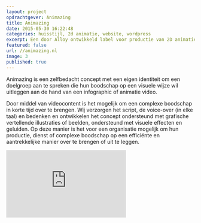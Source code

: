 ```yaml
---
layout: project
opdrachtgever: Animazing
title: Animazing
date: 2015-05-30 16:22:48
categories: huisstijl, 2d animatie, website, wordpress
excerpt: Een door Alloy ontwikkeld label voor productie van 2D animaties
featured: false
url: //animazing.nl
image: 3
published: true
---
```


Animazing is een zelfbedacht concept met een eigen identiteit om een doelgroep aan te spreken die hun boodschap op een visuele wijze wil uitleggen aan de hand van een infographic of animatie video.

Door middel van videocontent is het mogelijk om een complexe boodschap in korte tijd over te brengen. Wij verzorgen het script, de voice-over (in elke taal) en bedenken en ontwikkelen het concept ondersteund met grafische vertellende illustraties of beelden, ondersteund met visuele effecten en geluiden. Op deze manier is het voor een organisatie mogelijk om hun productie, dienst of complexe boodschap op een efficiënte en aantrekkelijke manier over te brengen of uit te leggen.

<iframe class="vid-scale" src="https://player.vimeo.com/video/115257962?color=F15A24&title=0&byline=0&portrait=0" width="320" height="180" frameborder="0" webkitallowfullscreen mozallowfullscreen allowfullscreen></iframe>
